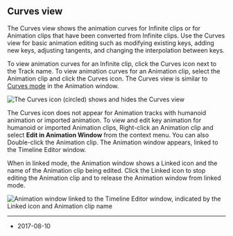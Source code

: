 ## Curves view

The Curves view shows the animation curves for Infinite clips or for Animation clips that have been converted from Infinite clips. Use the Curves view for basic animation editing such as modifying existing keys, adding new keys, adjusting tangents, and changing the interpolation between keys.

To view animation curves for an Infinite clip, click the Curves icon next to the Track name. To view animation curves for an Animation clip, select the Animation clip and click the Curves icon. The Curves view is similar to [Curves mode](animeditor-AnimationCurves) in the Animation window.

![The Curves icon (circled) shows and hides the Curves view](../uploads/Main/timeline_curves_view_icon.png)

The Curves icon does not appear for Animation tracks with humanoid animation or imported animation. To view and edit key animation for humanoid or imported Animation clips, Right-click an Animation clip and select __Edit in Animation Window__ from the context menu. You can also Double-click the Animation clip. The Animation window appears, linked to the Timeline Editor window.

When in linked mode, the Animation window shows a Linked icon and the name of the Animation clip being edited. Click the Linked icon to stop editing the Animation clip and to release the Animation window from linked mode.

![Animation window linked to the Timeline Editor window, indicated by the Linked icon and Animation clip name](../uploads/Main/timeline_animation_window_locked.png)

---
* <span class="page-edit">2017-08-10  <!-- include IncludeTextNewPageSomeEdit --></span>